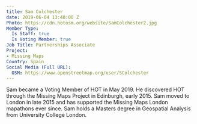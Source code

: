 ```yaml
---
title: Sam Colchester
date: 2019-06-04 13:48:00 Z
Photo: https://cdn.hotosm.org/website/SamColchester2.jpg
Member Type:
  Is Staff: true
  Is Voting Member: true
Job Title: Partnerships Associate
Project:
- Missing Maps
Country: Spain
Social Media (Full URL):
  OSM: https://www.openstreetmap.org/user/SColchester
---
```


Sam became a Voting Member of HOT in May 2019. He discovered HOT through the Missing Maps Project in Edinburgh, early 2015. Sam moved to London in late 2015 and has supported the Missing Maps London mapathons ever since. Sam holds a Masters degree in Geospatial Analysis from University College London.
